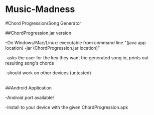 # Music-Madness

#Chord Progression/Song Generator

##ChordProgression.jar version
  
  -On Windows/Mac/Linux: executable from command line "(java app location) -jar (ChordProgression.jar location)"
  
  -asks the user for the key they want the generated song in, prints out resulting song's chords
  
  -should work on other devices (untested)
  
  <br>
##Android Application
  
  -Android port available!
  
  -Install to your device with the given ChordProgression.apk

